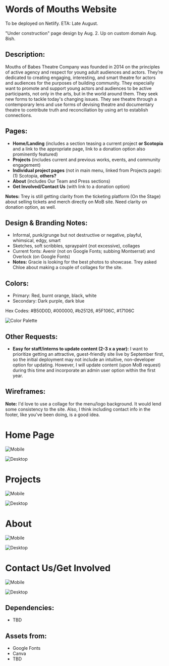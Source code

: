 # Words of Mouths Website

To be deployed on Netlify. ETA: Late August.

"Under construction" page design by Aug. 2. Up on custom domain Aug. 8ish.

## Description:

Mouths of Babes Theatre Company was founded in 2014 on the principles of active agency and respect for young adult audiences and actors. They’re dedicated to creating engaging, interesting, and smart theatre for actors and audiences for the purposes of building community. They especially want to promote and support young actors and audiences to be active participants, not only in the arts, but in the world around them. They seek new forms to tackle today's changing issues. They see theatre through a contemporary lens and use forms of devising theatre and documentary theatre to contribute truth and reconciliation by using art to establish connections.

## Pages:

- **Home/Landing** (includes a section teasing a current project **or Scotopia** and a link to the appropriate page, link to a donation option also prominently featured)
- **Projects** (includes current and previous works, events, and community engagement)
- **Individual project pages** (not in main menu, linked from Projects page): (1) Scotopia, **others?**
- **About** (includes Our Team and Press sections)
- **Get Involved/Contact Us** (with link to a donation option)

**Notes:** Trey is still getting clarity from the ticketing platform (On the Stage) about selling tickets and merch directly on MoB site. Need clarity on donation option, as well.

## Design & Branding Notes:

- Informal, punk/grunge but not destructive or negative, playful, whimsical, edgy, smart
- Sketches, soft scribbles, spraypaint (not excessive), collages
- Current fonts: Avenir (not on Google Fonts; subbing Montserrat) and Overlock (on Google Fonts)
- **Notes:** Gracie is looking for the best photos to showcase. Trey asked Chloe about making a couple of collages for the site.

## Colors:

- Primary: Red, burnt orange, black, white
- Secondary: Dark purple, dark blue

Hex Codes: #B50D0D, #000000, #b25126, #5F106C, #17106C

![Color Palette](./public/images/colors.jpeg)

## Other Requests:

- **Easy for staff/interns to update content (2-3 x a year):** I want to prioritize getting an attractive, guest-friendly site live by September first, so the initial deployment may not include an intuitive, non-developer option for updating. However, I will update content (upon MoB request) during this time and incorporate an admin user option within the first year.

## Wireframes:

**Note:** I'd love to use a collage for the menu/logo background. It would lend some consistency to the site. Also, I think including contact info in the footer, like you've been doing, is a good idea.

# Home Page

![Mobile](./public/images/home-mobile.jpeg)

![Desktop](./public/images/home-desktop.png)

# Projects

![Mobile](./public/images/projects-mobile.jpeg)

![Desktop](./public/images/projects-desktop.jpeg)

# About

![Mobile](./public/images/about-mobile.jpeg)

![Desktop](./public/images/about-desktop.png)

# Contact Us/Get Involved

![Mobile](./public/images/getinvolved-mobile.jpeg)

![Desktop](./public/images/getinvolved-desktop.jpeg)

## Dependencies:

- TBD

## Assets from:

- Google Fonts
- Canva
- TBD
